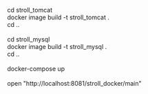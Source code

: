 cd stroll_tomcat <br/>
docker image build -t stroll_tomcat . <br/>
cd .. <br/>
<br/>
cd stroll_mysql <br/>
docker image build -t stroll_mysql . <br/>
cd .. <br/>
<br/>
docker-compose up<br/>
<br/>
open "http://localhost:8081/stroll_docker/main"
